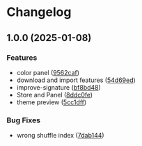 # Changelog

## 1.0.0 (2025-01-08)


### Features

* color panel ([9562caf](https://github.com/hoangqwe159/theme-builder/commit/9562caf308720670fb4a8be0407ab4c0efc0f76e))
* download and import features ([54d69ed](https://github.com/hoangqwe159/theme-builder/commit/54d69ed4cd9b6992eeac0e83f2aa586ed202b04f))
* improve-signature ([bf8bd48](https://github.com/hoangqwe159/theme-builder/commit/bf8bd48d8a55839c0d81887cffef825510fe64d0))
* Store and Panel ([8ddc0fe](https://github.com/hoangqwe159/theme-builder/commit/8ddc0fea0465b67acef90dd9b383329cb767290b))
* theme preview ([5cc1dff](https://github.com/hoangqwe159/theme-builder/commit/5cc1dffd53a27f0fbbb27b442c73ae7732c0688d))


### Bug Fixes

* wrong shuffle index ([7dab144](https://github.com/hoangqwe159/theme-builder/commit/7dab144c03988b4622dec4cca9992adacd8a28a9))
